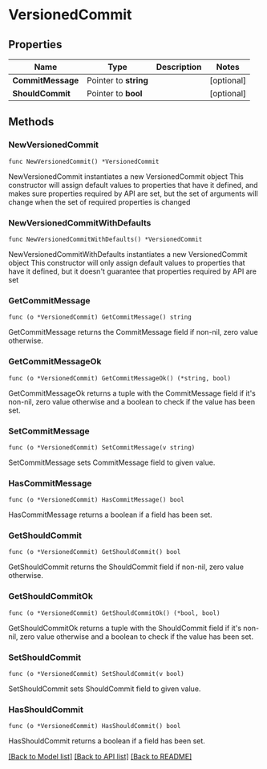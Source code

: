 # VersionedCommit

## Properties

Name | Type | Description | Notes
------------ | ------------- | ------------- | -------------
**CommitMessage** | Pointer to **string** |  | [optional] 
**ShouldCommit** | Pointer to **bool** |  | [optional] 

## Methods

### NewVersionedCommit

`func NewVersionedCommit() *VersionedCommit`

NewVersionedCommit instantiates a new VersionedCommit object
This constructor will assign default values to properties that have it defined,
and makes sure properties required by API are set, but the set of arguments
will change when the set of required properties is changed

### NewVersionedCommitWithDefaults

`func NewVersionedCommitWithDefaults() *VersionedCommit`

NewVersionedCommitWithDefaults instantiates a new VersionedCommit object
This constructor will only assign default values to properties that have it defined,
but it doesn't guarantee that properties required by API are set

### GetCommitMessage

`func (o *VersionedCommit) GetCommitMessage() string`

GetCommitMessage returns the CommitMessage field if non-nil, zero value otherwise.

### GetCommitMessageOk

`func (o *VersionedCommit) GetCommitMessageOk() (*string, bool)`

GetCommitMessageOk returns a tuple with the CommitMessage field if it's non-nil, zero value otherwise
and a boolean to check if the value has been set.

### SetCommitMessage

`func (o *VersionedCommit) SetCommitMessage(v string)`

SetCommitMessage sets CommitMessage field to given value.

### HasCommitMessage

`func (o *VersionedCommit) HasCommitMessage() bool`

HasCommitMessage returns a boolean if a field has been set.

### GetShouldCommit

`func (o *VersionedCommit) GetShouldCommit() bool`

GetShouldCommit returns the ShouldCommit field if non-nil, zero value otherwise.

### GetShouldCommitOk

`func (o *VersionedCommit) GetShouldCommitOk() (*bool, bool)`

GetShouldCommitOk returns a tuple with the ShouldCommit field if it's non-nil, zero value otherwise
and a boolean to check if the value has been set.

### SetShouldCommit

`func (o *VersionedCommit) SetShouldCommit(v bool)`

SetShouldCommit sets ShouldCommit field to given value.

### HasShouldCommit

`func (o *VersionedCommit) HasShouldCommit() bool`

HasShouldCommit returns a boolean if a field has been set.


[[Back to Model list]](../README.md#documentation-for-models) [[Back to API list]](../README.md#documentation-for-api-endpoints) [[Back to README]](../README.md)



